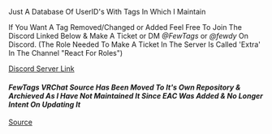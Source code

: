 Just A Database Of UserID's With Tags In Which I Maintain

If You Want A Tag Removed/Changed or Added Feel Free To Join The Discord Linked Below & Make A Ticket or DM *@FewTags* or *@fewdy* On Discord.
(The Role Needed To Make A Ticket In The Server Is Called 'Extra' In The Channel "React For Roles")

[Discord Server Link](https://discord.gg/A4QwEZJY6f)

#### *FewTags VRChat Source Has Been Moved To It's Own Repository & Archieved As I Have Not Maintained It Since EAC Was Added & No Longer Intent On Updating It*
[Source](https://github.com/Fewdys/FewTags-VRC-Source)
